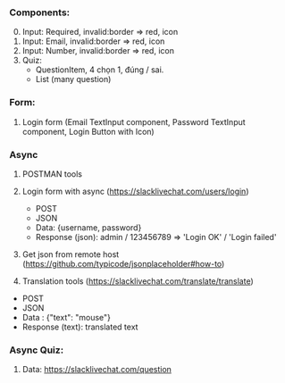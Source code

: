### Components:
0. Input: Required, invalid:border => red, icon
1. Input: Email, invalid:border => red, icon
2. Input: Number, invalid:border => red, icon
3. Quiz: 
   - QuestionItem, 4 chọn 1, đúng / sai.
   - List (many question)

### Form:
1. Login form (Email TextInput component, Password TextInput component, Login Button with Icon)

### Async
1. POSTMAN tools
2. Login form with async (https://slacklivechat.com/users/login)
   - POST
   - JSON
   - Data: {username, password}
   - Response (json): admin / 123456789 => 'Login OK' / 'Login failed'

3. Get json from remote host (https://github.com/typicode/jsonplaceholder#how-to)

4. Translation tools (https://slacklivechat.com/translate/translate)
  - POST
  - JSON
  - Data : {"text": "mouse"}
  - Response (text): translated text

### Async Quiz:
1. Data: https://slacklivechat.com/question

